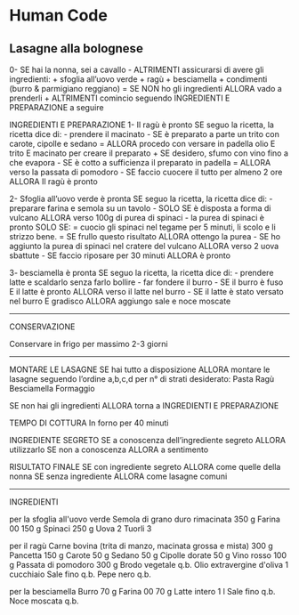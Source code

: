 # Human Code

## Lasagne alla bolognese

0- SE hai la nonna, sei a cavallo
    - ALTRIMENTI assicurarsi di avere gli ingredienti:
            + sfoglia all’uovo verde
            + ragù
            + besciamella
            + condimenti (burro & parmigiano reggiano)
        = SE NON ho gli ingredienti ALLORA vado a prenderli 
 		    + ALTRIMENTI comincio seguendo INGREDIENTI E PREPARAZIONE a seguire

INGREDIENTI E PREPARAZIONE
1- Il ragù è pronto SE seguo la ricetta, la ricetta dice di:
    - prendere il macinato
    - SE è preparato a parte un trito con carote, cipolle e sedano
        = ALLORA procedo con versare in padella olio E trito E macinato per creare il preparato
            + SE desidero, sfumo con vino fino a che evapora
    - SE è cotto a sufficienza il preparato in padella
        = ALLORA verso la passata di pomodoro
    - SE faccio cuocere il tutto per almeno 2 ore ALLORA Il ragù è pronto 

2- Sfoglia all’uovo verde è pronta SE seguo la ricetta, la ricetta dice di:
    - preparare farina e semola su un tavolo
    - SOLO SE è disposta a forma di vulcano ALLORA verso 100g di purea di spinaci
    - la purea di spinaci è pronto SOLO SE:
        = cuocio gli spinaci nel tegame per 5 minuti, li scolo e li strizzo bene.
        = SE frullo questo risultato ALLORA ottengo la purea 
    - SE ho aggiunto la purea di spinaci nel cratere del vulcano ALLORA verso 2 uova sbattute
    - SE faccio riposare per 30 minuti ALLORA è pronto

3- besciamella è pronta SE seguo la ricetta, la ricetta dice di:
    - prendere latte e scaldarlo senza farlo bollire
    - far fondere il burro
    - SE il burro è fuso E il latte è pronto  ALLORA verso il latte nel burro
    - SE il latte è stato versato nel burro E gradisco ALLORA aggiungo sale e noce moscate

--------------------

CONSERVAZIONE

Conservare in frigo per massimo 2-3 giorni

--------------------

MONTARE LE LASAGNE
SE hai tutto a disposizione ALLORA montare le lasagne seguendo l’ordine a,b,c,d per n° di strati desiderato:
Pasta
Ragù
Besciamella 
Formaggio

SE non hai gli ingredienti ALLORA torna a INGREDIENTI E PREPARAZIONE

TEMPO DI COTTURA
In forno per 40 minuti

INGREDIENTE SEGRETO
SE a conoscenza dell’ingrediente segreto ALLORA utilizzarlo
SE non a conoscenza ALLORA a sentimento

RISULTATO FINALE
SE con ingrediente segreto ALLORA come quelle della nonna
SE senza ingrediente ALLORA come lasagne comuni

--------------------

INGREDIENTI

per la sfoglia all'uovo verde
Semola di grano duro rimacinata 350 g
Farina 00 150 g
Spinaci 250 g
Uova 2
Tuorli 3

per il ragù
Carne bovina (trita di manzo, macinata grossa e mista) 300 g
Pancetta 150 g
Carote 50 g
Sedano 50 g
Cipolle dorate 50 g
Vino rosso 100 g
Passata di pomodoro 300 g
Brodo vegetale q.b.
Olio extravergine d'oliva 1 cucchiaio
Sale fino q.b.
Pepe nero q.b.

per la besciamella
Burro 70 g
Farina 00 70 g
Latte intero 1 l
Sale fino q.b.
Noce moscata q.b.